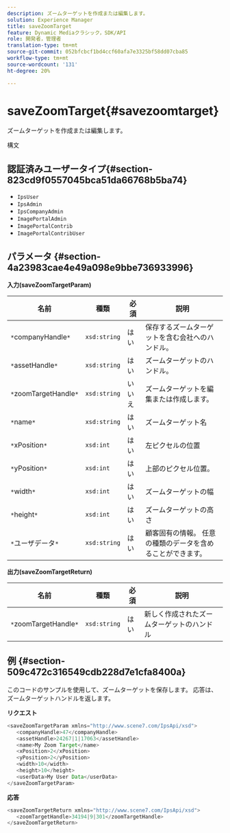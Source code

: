 ```yaml
---
description: ズームターゲットを作成または編集します。
solution: Experience Manager
title: saveZoomTarget
feature: Dynamic Mediaクラシック，SDK/API
role: 開発者，管理者
translation-type: tm+mt
source-git-commit: 052bfcbcf1bd4ccf60afa7e3325bf58dd07cba85
workflow-type: tm+mt
source-wordcount: '131'
ht-degree: 20%

---
```



# saveZoomTarget{#savezoomtarget}

ズームターゲットを作成または編集します。

構文

## 認証済みユーザータイプ{#section-823cd9f0557045bca51da66768b5ba74}

* `IpsUser`
* `IpsAdmin`
* `IpsCompanyAdmin`
* `ImagePortalAdmin`
* `ImagePortalContrib`
* `ImagePortalContribUser`

## パラメータ {#section-4a23983cae4e49a098e9bbe736933996}

**入力(saveZoomTargetParam)**

| 名前 | 種類 | 必須 | 説明 |
|---|---|---|---|
| `*`companyHandle`*` | `xsd:string` | はい | 保存するズームターゲットを含む会社へのハンドル。 |
| `*`assetHandle`*` | `xsd:string` | はい | ズームターゲットのハンドル。 |
| `*`zoomTargetHandle`*` | `xsd:string` | いいえ | ズームターゲットを編集または作成します。 |
| `*`name`*` | `xsd:string` | はい | ズームターゲット名 |
| `*`xPosition`*` | `xsd:int` | はい | 左ピクセルの位置 |
| `*`yPosition`*` | `xsd:int` | はい | 上部のピクセル位置。 |
| `*`width`*` | `xsd:int` | はい | ズームターゲットの幅 |
| `*`height`*` | `xsd:int` | はい | ズームターゲットの高さ |
| `*`ユーザデータ`*` | `xsd:string` | はい | 顧客固有の情報。 任意の種類のデータを含めることができます。 |

**出力(saveZoomTargetReturn)**

| 名前 | 種類 | 必須 | 説明 |
|---|---|---|---|
| `*`zoomTargetHandle`*` | `xsd:string` | はい | 新しく作成されたズームターゲットのハンドル |

## 例 {#section-509c472c316549cdb228d7e1cfa8400a}

このコードのサンプルを使用して、ズームターゲットを保存します。 応答は、ズームターゲットハンドルを返します。

**リクエスト**

```java
<saveZoomTargetParam xmlns="http://www.scene7.com/IpsApi/xsd">
   <companyHandle>47</companyHandle>
   <assetHandle>24267|1|17063</assetHandle>
   <name>My Zoom Target</name>
   <xPosition>2</xPosition>
   <yPosition>2</yPosition>
   <width>10</width>
   <height>10</height>
   <userData>My User Data</userData>
</saveZoomTargetParam>
```

**応答**

```java
<saveZoomTargetReturn xmlns="http://www.scene7.com/IpsApi/xsd">
   <zoomTargetHandle>34194|9|301</zoomTargetHandle>
</saveZoomTargetReturn>
```

